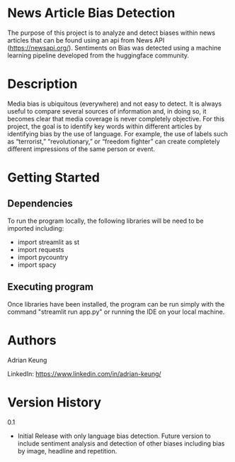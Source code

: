 # News Article Bias Detection

The purpose of this project is to analyze and detect biases within news articles that can be found using an api from News API (https://newsapi.org/). Sentiments on Bias was detected using a machine learning pipeline developed from the huggingface community.

# Description
Media bias is ubiquitous (everywhere) and not easy to detect. It is always useful to compare several sources of information and, in doing so, it becomes clear that media coverage is never completely objective. For this project, the goal is to identify key words within different articles by identifying bias by the use of language. For example, the use of labels such as “terrorist,” “revolutionary,” or “freedom fighter” can create completely different impressions of the same person or event.

# Getting Started
## Dependencies
To run the program locally, the following libraries will be need to be imported including:
- import streamlit as st
- import requests
- import pycountry
- import spacy

## Executing program
Once libraries have been installed, the program can be run simply with the command "streamlit run app.py" or running the IDE on your local machine.

# Authors
Adrian Keung

LinkedIn: https://www.linkedin.com/in/adrian-keung/

# Version History
0.1
- Initial Release with only language bias detection. Future version to include sentiment analysis and detection of other biases including bias by image, headline and repetition.

